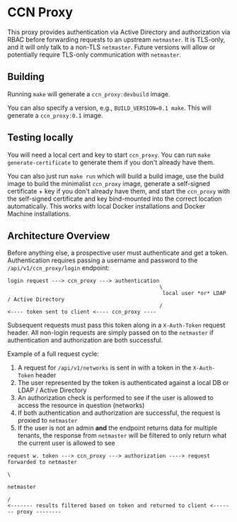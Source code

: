 # CCN Proxy

This proxy provides authentication via Active Directory and authorization via
RBAC before forwarding requests to an upstream `netmaster`. It is TLS-only,
and it will only talk to a non-TLS `netmaster`.  Future versions will allow
or potentially require TLS-only communication with `netmaster`.

## Building

Running `make` will generate a `ccn_proxy:devbuild` image.

You can also specify a version, e.g., `BUILD_VERSION=0.1 make`.  This will
generate a `ccn_proxy:0.1` image.

## Testing locally

You will need a local cert and key to start `ccn_proxy`.  You can run
`make generate-certificate` to generate them if you don't already have them.

You can also just run `make run` which will build a build image, use
the build image to build the minimalist `ccn_proxy` image, generate a self-signed
certificate + key if you don't already have them, and start the `ccn_proxy` with
the self-signed certificate and key bind-mounted into the correct location
automatically.  This works with local Docker installations and Docker Machine
installations.

## Architecture Overview

Before anything else, a prospective user must authenticate and get a token.
Authentication requires passing a username and password to the
`/api/v1/ccn_proxy/login` endpoint:

```
login request ---> ccn_proxy ---> authentication
                                                \
                                                 local user *or* LDAP / Active Directory
                                                /
<---- token sent to client <---- ccn_proxy ----
```

Subsequent requests must pass this token along in a `X-Auth-Token` request
header.  All non-login requests are simply passed on to the `netmaster` if
authentication and authorization are both successful.

Example of a full request cycle:

1. A request for `/api/v1/networks` is sent in with a token in the `X-Auth-Token` header
1. The user represented by the token is authenticated against a local DB or LDAP / Active Directory
1. An authorization check is performed to see if the user is allowed to access the resource in question (networks)
1. If both authentication and authorization are successful, the request is proxied to `netmaster`
1. If the user is not an admin **and** the endpoint returns data for multiple tenants, the response from `netmaster` will be filtered to only return what the current user is allowed to see

```
request w. token ---> ccn_proxy ---> authorization ----> request forwarded to netmaster
                                                                                        \
                                                                                         netmaster
                                                                                        /
<------- results filtered based on token and returned to client <------- proxy --------
```
